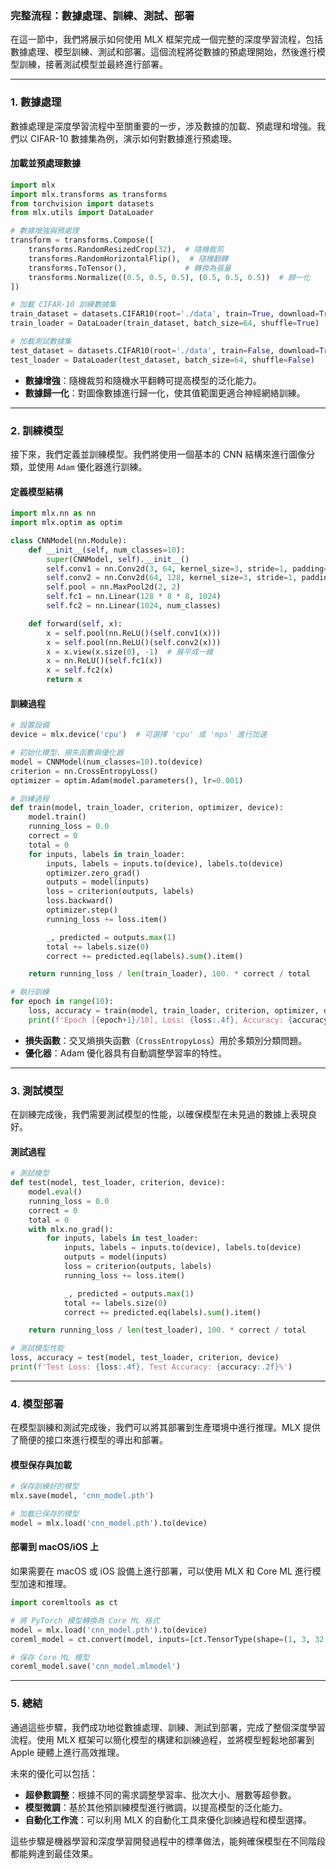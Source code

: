 ### 完整流程：數據處理、訓練、測試、部署

在這一節中，我們將展示如何使用 MLX 框架完成一個完整的深度學習流程，包括數據處理、模型訓練、測試和部署。這個流程將從數據的預處理開始，然後進行模型訓練，接著測試模型並最終進行部署。

---

### 1. **數據處理**

數據處理是深度學習流程中至關重要的一步，涉及數據的加載、預處理和增強。我們以 CIFAR-10 數據集為例，演示如何對數據進行預處理。

#### 加載並預處理數據

```python
import mlx
import mlx.transforms as transforms
from torchvision import datasets
from mlx.utils import DataLoader

# 數據增強與預處理
transform = transforms.Compose([
    transforms.RandomResizedCrop(32),  # 隨機裁剪
    transforms.RandomHorizontalFlip(),  # 隨機翻轉
    transforms.ToTensor(),             # 轉換為張量
    transforms.Normalize((0.5, 0.5, 0.5), (0.5, 0.5, 0.5))  # 歸一化
])

# 加載 CIFAR-10 訓練數據集
train_dataset = datasets.CIFAR10(root='./data', train=True, download=True, transform=transform)
train_loader = DataLoader(train_dataset, batch_size=64, shuffle=True)

# 加載測試數據集
test_dataset = datasets.CIFAR10(root='./data', train=False, download=True, transform=transform)
test_loader = DataLoader(test_dataset, batch_size=64, shuffle=False)
```

- **數據增強**：隨機裁剪和隨機水平翻轉可提高模型的泛化能力。
- **數據歸一化**：對圖像數據進行歸一化，使其值範圍更適合神經網絡訓練。

---

### 2. **訓練模型**

接下來，我們定義並訓練模型。我們將使用一個基本的 CNN 結構來進行圖像分類，並使用 `Adam` 優化器進行訓練。

#### 定義模型結構

```python
import mlx.nn as nn
import mlx.optim as optim

class CNNModel(nn.Module):
    def __init__(self, num_classes=10):
        super(CNNModel, self).__init__()
        self.conv1 = nn.Conv2d(3, 64, kernel_size=3, stride=1, padding=1)
        self.conv2 = nn.Conv2d(64, 128, kernel_size=3, stride=1, padding=1)
        self.pool = nn.MaxPool2d(2, 2)
        self.fc1 = nn.Linear(128 * 8 * 8, 1024)
        self.fc2 = nn.Linear(1024, num_classes)

    def forward(self, x):
        x = self.pool(nn.ReLU()(self.conv1(x)))
        x = self.pool(nn.ReLU()(self.conv2(x)))
        x = x.view(x.size(0), -1)  # 展平成一維
        x = nn.ReLU()(self.fc1(x))
        x = self.fc2(x)
        return x
```

#### 訓練過程

```python
# 設置設備
device = mlx.device('cpu')  # 可選擇 'cpu' 或 'mps' 進行加速

# 初始化模型、損失函數與優化器
model = CNNModel(num_classes=10).to(device)
criterion = nn.CrossEntropyLoss()
optimizer = optim.Adam(model.parameters(), lr=0.001)

# 訓練過程
def train(model, train_loader, criterion, optimizer, device):
    model.train()
    running_loss = 0.0
    correct = 0
    total = 0
    for inputs, labels in train_loader:
        inputs, labels = inputs.to(device), labels.to(device)
        optimizer.zero_grad()
        outputs = model(inputs)
        loss = criterion(outputs, labels)
        loss.backward()
        optimizer.step()
        running_loss += loss.item()

        _, predicted = outputs.max(1)
        total += labels.size(0)
        correct += predicted.eq(labels).sum().item()

    return running_loss / len(train_loader), 100. * correct / total

# 執行訓練
for epoch in range(10):
    loss, accuracy = train(model, train_loader, criterion, optimizer, device)
    print(f'Epoch [{epoch+1}/10], Loss: {loss:.4f}, Accuracy: {accuracy:.2f}%')
```

- **損失函數**：交叉熵損失函數（`CrossEntropyLoss`）用於多類別分類問題。
- **優化器**：Adam 優化器具有自動調整學習率的特性。

---

### 3. **測試模型**

在訓練完成後，我們需要測試模型的性能，以確保模型在未見過的數據上表現良好。

#### 測試過程

```python
# 測試模型
def test(model, test_loader, criterion, device):
    model.eval()
    running_loss = 0.0
    correct = 0
    total = 0
    with mlx.no_grad():
        for inputs, labels in test_loader:
            inputs, labels = inputs.to(device), labels.to(device)
            outputs = model(inputs)
            loss = criterion(outputs, labels)
            running_loss += loss.item()

            _, predicted = outputs.max(1)
            total += labels.size(0)
            correct += predicted.eq(labels).sum().item()

    return running_loss / len(test_loader), 100. * correct / total

# 測試模型性能
loss, accuracy = test(model, test_loader, criterion, device)
print(f'Test Loss: {loss:.4f}, Test Accuracy: {accuracy:.2f}%')
```

---

### 4. **模型部署**

在模型訓練和測試完成後，我們可以將其部署到生產環境中進行推理。MLX 提供了簡便的接口來進行模型的導出和部署。

#### 模型保存與加載

```python
# 保存訓練好的模型
mlx.save(model, 'cnn_model.pth')

# 加載已保存的模型
model = mlx.load('cnn_model.pth').to(device)
```

#### 部署到 macOS/iOS 上

如果需要在 macOS 或 iOS 設備上進行部署，可以使用 MLX 和 Core ML 進行模型加速和推理。

```python
import coremltools as ct

# 將 PyTorch 模型轉換為 Core ML 格式
model = mlx.load('cnn_model.pth').to(device)
coreml_model = ct.convert(model, inputs=[ct.TensorType(shape=(1, 3, 32, 32))])

# 保存 Core ML 模型
coreml_model.save('cnn_model.mlmodel')
```

---

### 5. **總結**

通過這些步驟，我們成功地從數據處理、訓練、測試到部署，完成了整個深度學習流程。使用 MLX 框架可以簡化模型的構建和訓練過程，並將模型輕鬆地部署到 Apple 硬體上進行高效推理。

未來的優化可以包括：
- **超參數調整**：根據不同的需求調整學習率、批次大小、層數等超參數。
- **模型微調**：基於其他預訓練模型進行微調，以提高模型的泛化能力。
- **自動化工作流**：可以利用 MLX 的自動化工具來優化訓練過程和模型選擇。

這些步驟是機器學習和深度學習開發過程中的標準做法，能夠確保模型在不同階段都能夠達到最佳效果。